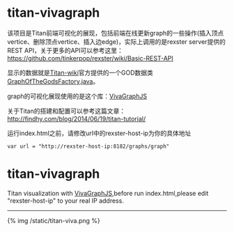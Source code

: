 titan-vivagraph
=================
该项目是Titan前端可视化的展现，包括前端在线更新graph的一些操作(插入顶点vertice、删除顶点vertice、插入边edge)，实际上调用的是rexster server提供的REST API，关于更多的API可以参考这里：https://github.com/tinkerpop/rexster/wiki/Basic-REST-API

显示的数据就是[Titan-wiki](https://github.com/thinkaurelius/titan/wiki/Getting-Started)官方提供的一个GOD数据类[GraphOfTheGodsFactory.java](https://github.com/thinkaurelius/titan/blob/master/titan-core/src/main/java/com/thinkaurelius/titan/example/GraphOfTheGodsFactory.java)。

graph的可视化展现使用的是这个库：[VivaGraphJS](https://github.com/anvaka/VivaGraphJS)

关于Titan的搭建和配置可以参考这篇文章：http://findhy.com/blog/2014/06/19/titan-tutorial/

运行index.html之前，请修改url中的rexster-host-ip为你的具体地址  

    var url = "http://rexster-host-ip:8182/graphs/graph"

titan-vivagraph
=================
Titan visualization with [VivaGraphJS](https://github.com/anvaka/VivaGraphJS),before run index.html,please edit "rexster-host-ip" to your real IP address.

-------------------------------------------------------
{% img /static/titan-viva.png %}


